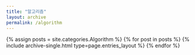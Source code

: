 ```yaml
---
title: "알고리즘"
layout: archive
permalink: /algorithm
---
```



{% assign posts = site.categories.Algorithm %}
{% for post in posts %} {% include archive-single.html type=page.entries_layout %} {% endfor %}
